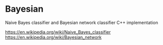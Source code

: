 # Bayesian
Naive Bayes classifier and Bayesian network classifier C++ implementation

https://en.wikipedia.org/wiki/Naive_Bayes_classifier
https://en.wikipedia.org/wiki/Bayesian_network

